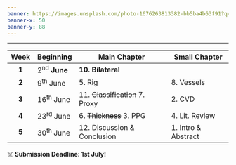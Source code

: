 ```yaml
---
banner: https://images.unsplash.com/photo-1676263813382-bb5ba4b63f91?q=80&w=1742&auto=format&fit=crop&ixlib=rb-4.0.3&ixid=M3wxMjA3fDB8MHxwaG90by1wYWdlfHx8fGVufDB8fHx8fA%3D%3D
banner-x: 50
banner-y: 88
---
```

********

| Week  | Beginning               | Main Chapter                    | Small Chapter       |
| :---: | :---------------------- | ------------------------------- | ------------------- |
| **1** | 2<sup>nd</sup> **June** | **10. Bilateral**               |                     |
| **2** | 9<sup>th</sup> June     | 5. Rig                          | 8. Vessels          |
| **3** | 16<sup>th</sup> June    | 11. ~~Classification~~ 7. Proxy | 2. CVD              |
| **4** | 23<sup>rd</sup> June    | 6. ~~Thickness~~ 3. PPG         | 4. Lit. Review      |
| **5** | 30<sup>th</sup> June    | 12. Discussion & Conclusion     | 1. Intro & Abstract |
☠️ **Submission Deadline: 1st July!** 
